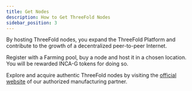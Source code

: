 ```yaml
---
title: Get Nodes
description: How to Get ThreeFold Nodes
sidebar_position: 3
---
```


By hosting ThreeFold nodes, you expand the ThreeFold Platform and contribute to the growth of a decentralized peer-to-peer Internet.

Register with a Farming pool, buy a node and host it in a chosen location. You will be rewarded INCA-G tokens for doing so.

Explore and acquire authentic ThreeFold nodes by visiting the [official website](https://hostservice.nl/en/) of our authorized manufacturing partner.